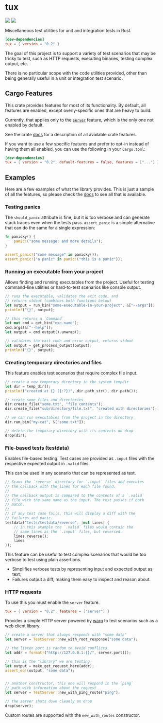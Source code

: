 # tux

[<img src="https://img.shields.io/crates/v/tux.svg?style=for-the-badge&color=success&logo=rust">](https://crates.io/crates/tux)
[<img src="https://img.shields.io/badge/DOCS.RS-tux-blue?style=for-the-badge&logo=docsdotrs">](https://docs.rs/tux)

Miscellaneous test utilities for unit and integration tests in Rust.

```toml
[dev-dependencies]
tux = { version = "0.2" }
```

The goal of this project is to support a variety of test scenarios that may
be tricky to test, such as HTTP requests, executing binaries, testing complex
output, etc.

There is no particular scope with the code utilities provided, other than being
generally useful in a unit or integration test scenario.

## Cargo Features

This crate provides features for most of its functionality. By default, all
features are enabled, except overly-specific ones that are heavy to build.

Currently, that applies only to the [`server`](#http-requests) feature, which
is the only one not enabled by default.

See the crate [docs](https://docs.rs/tux) for a description of all available
crate features.

If you want to use a few specific features and prefer to opt-in instead of
having them all enabled, you can use the following in your `Cargo.toml`:

```toml
[dev-dependencies]
tux = { version = "0.2", default-features = false, features = ["..."] }
```

## Examples

Here are a few examples of what the library provides. This is just a sample of
all the features, so please check the [docs](https://docs.rs/tux) to see all
that is available.

### Testing panics

The `should_panic` attribute is fine, but it is too verbose and can generate
stack traces even when the tests pass. `assert_panic` is a simple alternative
that can do the same for a single expression:

```rs
fn panicky() {
    panic!("some message: and more details");
}

assert_panic!("some message" in panicky());
assert_panic!("a panic" in panic!("this is a panic"));
```

### Running an executable from your project

Allows finding and running executables from the project. Useful for testing
command-line utilities or hard-to-test scenarios like console output.

```rs
// runs the executable, validates the exit code, and
// returns stdout (combines both functions below)
let output = run_bin("some-executable-in-your-project", &["--args"]);
println!("{}", output);

// this returns a `Command`
let mut cmd = get_bin("exe-name");
cmd.args(&["--help"]);
let output = cmd.output().unwrap();

// validates the exit code and error output, returns stdout
let output = get_process_output(output);
println!("{}", output);
```

### Creating temporary directories and files

This feature enables test scenarios that require complex file input.

```rs
// create a new temporary directory in the system tempdir
let dir = temp_dir();
println!("created at {} ({:?})", dir.path_str(), dir.path());

// create some files and directories
dir.create_file("some.txt", "file contents");
dir.create_file("sub/directory/file.txt", "created with directories");

// we can run executables from the project in the directory
dir.run_bin("my-cat", &["some.txt"]);

// delete the temporary directory with its contents on drop
drop(dir);
```

### File-based tests (testdata)

Enables file-based testing. Test cases are provided as `.input` files with the
respective expected output in `.valid` files.

This can be used in any scenario that can be represented as text.

```rs
// Scans the `reverse` directory for `.input` files and executes
// the callback with the lines for each file found.
//
// The callback output is compared to the contents of a `.valid`
// file with the same name as the input. The test passes if both
// match.
//
// If any test case fails, this will display a diff with the
// failures and panic.
testdata("tests/testdata/reverse", |mut lines| {
    // In this example the `.valid` files would contain the
    // same lines as the `.input` files, but reversed.
    lines.reverse();
    lines
});
```

This feature can be useful to test complex scenarios that would be too verbose
to test using plain assertions.

- Simplifies verbose tests by representing input and expected output as text;
- Failures output a diff, making them easy to inspect and reason about.


### HTTP requests

To use this you must enable the `server` feature.

```toml
tux = { version = "0.2", features = ["server"] }
```

Provides a simple HTTP server powered by [warp](https://docs.rs/warp/) to test
scenarios such as a web client library.

```rs
// create a server that always responds with "some data"
let server = TestServer::new_with_root_response("some data");

// the listen port is random to avoid conflicts
let addr = format!("http://127.0.0.1:{}/", server.port());

// this is the "library" we are testing
let output = make_get_request_here(addr);
assert_eq!(output, "some data");


// another constructor, this one will respond in the `ping`
// path with information about the request
let server = TestServer::new_with_ping_route("ping");

// the server shuts down cleanly on drop
drop(server);
```

Custom routes are supported with the `new_with_routes` constructor.
